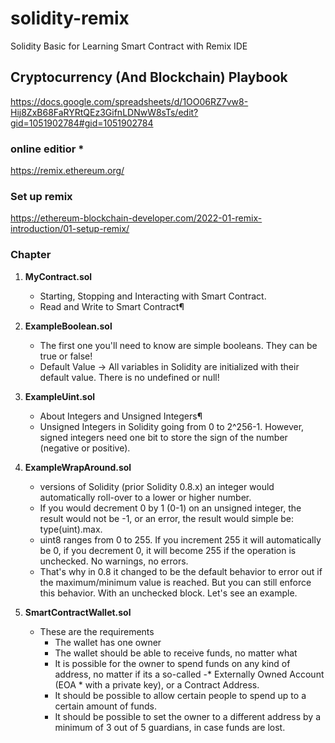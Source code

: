 # solidity-remix
Solidity Basic for Learning Smart Contract with Remix IDE

## Cryptocurrency (And Blockchain) Playbook

https://docs.google.com/spreadsheets/d/1OO06RZ7vw8-Hij8ZxB68FaRYRtQEz3GifnLDNwW8sTs/edit?gid=1051902784#gid=1051902784

### online editior * 
https://remix.ethereum.org/

### Set up remix

https://ethereum-blockchain-developer.com/2022-01-remix-introduction/01-setup-remix/


### Chapter
1. **MyContract.sol**
    * Starting, Stopping and Interacting with Smart Contract.
    * Read and Write to Smart Contract¶
2. **ExampleBoolean.sol**
    * The first one you'll need to know are simple booleans. They can be true or false!
    * Default Value -> All variables in Solidity are initialized with their default value. There is no undefined or null!
3. **ExampleUint.sol**
    * About Integers and Unsigned Integers¶
    * Unsigned Integers in Solidity going from 0 to 2^256-1. However, signed integers need one bit to store the sign of the number (negative or positive). 
4. **ExampleWrapAround.sol**
    * versions of Solidity (prior Solidity 0.8.x) an integer would automatically roll-over to a lower or higher number.
    * If you would decrement 0 by 1 (0-1) on an unsigned integer, the result would not be -1, or an error, the result would simple be: type(uint).max.
    * uint8 ranges from 0 to 255. If you increment 255 it will automatically be 0, if you decrement 0, it will become 255 if the operation is unchecked. No warnings, no errors.
    * That's why in 0.8 it changed to be the default behavior to error out if the maximum/minimum value is reached. But you can still enforce this behavior. With an unchecked block. Let's see an example.

5. **SmartContractWallet.sol**
    * These are the requirements
        * The wallet has one owner
        * The wallet should be able to receive funds, no matter what
        * It is possible for the owner to spend funds on any kind of address, no matter if its a so-called -* Externally Owned Account (EOA * with a private key), or a Contract Address.
        * It should be possible to allow certain people to spend up to a certain amount of funds.
        * It should be possible to set the owner to a different address by a minimum of 3 out of 5 guardians, in case funds are lost.

